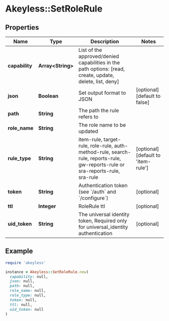 # Akeyless::SetRoleRule

## Properties

| Name | Type | Description | Notes |
| ---- | ---- | ----------- | ----- |
| **capability** | **Array&lt;String&gt;** | List of the approved/denied capabilities in the path options: [read, create, update, delete, list, deny] |  |
| **json** | **Boolean** | Set output format to JSON | [optional][default to false] |
| **path** | **String** | The path the rule refers to |  |
| **role_name** | **String** | The role name to be updated |  |
| **rule_type** | **String** | item-rule, target-rule, role-rule, auth-method-rule, search-rule, reports-rule, gw-reports-rule or sra-reports-rule, sra-rule | [optional][default to &#39;item-rule&#39;] |
| **token** | **String** | Authentication token (see &#x60;/auth&#x60; and &#x60;/configure&#x60;) | [optional] |
| **ttl** | **Integer** | RoleRule ttl | [optional] |
| **uid_token** | **String** | The universal identity token, Required only for universal_identity authentication | [optional] |

## Example

```ruby
require 'akeyless'

instance = Akeyless::SetRoleRule.new(
  capability: null,
  json: null,
  path: null,
  role_name: null,
  rule_type: null,
  token: null,
  ttl: null,
  uid_token: null
)
```

